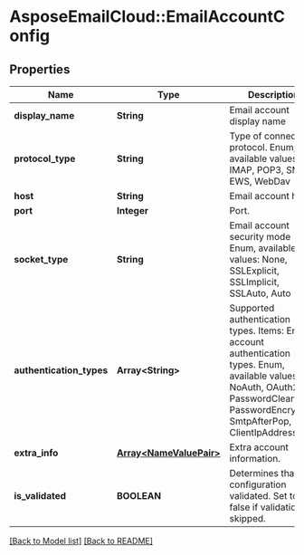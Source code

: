 # AsposeEmailCloud::EmailAccountConfig
## Properties
Name | Type | Description | Notes
------------ | ------------- | ------------- | -------------
**display_name** | **String** | Email account display name              | [optional] 
**protocol_type** | **String** | Type of connection protocol. Enum, available values: IMAP, POP3, SMTP, EWS, WebDav | 
**host** | **String** | Email account host.              | [optional] 
**port** | **Integer** | Port.              | [optional] 
**socket_type** | **String** | Email account security mode Enum, available values: None, SSLExplicit, SSLImplicit, SSLAuto, Auto | 
**authentication_types** | **Array&lt;String&gt;** | Supported authentication types.              Items: Email account authentication types. Enum, available values: NoAuth, OAuth2, PasswordCleartext, PasswordEncrypted, SmtpAfterPop, ClientIpAddress | [optional] 
**extra_info** | [**Array&lt;NameValuePair&gt;**](NameValuePair.md) | Extra account information.              | [optional] 
**is_validated** | **BOOLEAN** | Determines that configuration validated. Set to false if validation skipped.              | 



[[Back to Model list]](Models.md) [[Back to README]](README.md)


